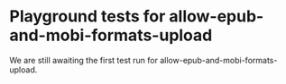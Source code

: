 # Playground tests for allow-epub-and-mobi-formats-upload
We are still awaiting the first test run for allow-epub-and-mobi-formats-upload.
